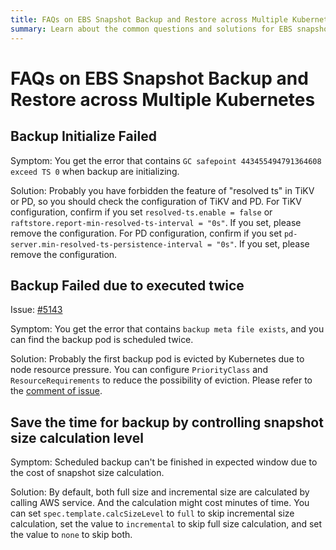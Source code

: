 ```yaml
---
title: FAQs on EBS Snapshot Backup and Restore across Multiple Kubernetes
summary: Learn about the common questions and solutions for EBS snapshot backup and restore across multiple Kubernetes.
---
```


# FAQs on EBS Snapshot Backup and Restore across Multiple Kubernetes

## Backup Initialize Failed 

Symptom: You get the error that contains `GC safepoint 443455494791364608 exceed TS 0` when backup are initializing.

Solution: Probably you have forbidden the feature of "resolved ts" in TiKV or PD, so you should check the configuration of TiKV and PD.
For TiKV configuration, confirm if you set `resolved-ts.enable = false` or `raftstore.report-min-resolved-ts-interval = "0s"`. If you set, please remove the configuration.
For PD configuration, confirm if you set `pd-server.min-resolved-ts-persistence-interval = "0s"`. If you set, please remove the configuration.

## Backup Failed due to executed twice

Issue: [#5143](https://github.com/pingcap/tidb-operator/issues/5143)

Symptom: You get the error that contains `backup meta file exists`, and you can find the backup pod is scheduled twice.

Solution: Probably the first backup pod is evicted by Kubernetes due to node resource pressure. You can configure `PriorityClass` and `ResourceRequirements` to reduce the possibility of eviction. Please refer to the [comment of issue](https://github.com/pingcap/tidb-operator/issues/5143#issuecomment-1654916830).

## Save the time for backup by controlling snapshot size calculation level

Symptom: Scheduled backup can't be finished in expected window due to the cost of snapshot size calculation.

Solution: By default, both full size and incremental size are calculated by calling AWS service. And the calculation might cost minutes of time. You can set `spec.template.calcSizeLevel` to `full` to skip incremental size calculation, set the value to `incremental` to skip full size calculation, and set the value to `none` to skip both.
